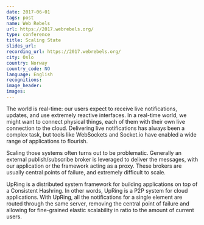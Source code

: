 ```yaml
---
date: 2017-06-01
tags: post
name: Web Rebels
url: https://2017.webrebels.org/
type: conference
title: Scaling State 
slides_url:
recording_url: https://2017.webrebels.org/
city: Oslo
country: Norway
country_code: NO
language: English
recognitions:
image_header:
images:
---
```


The world is real-time: our users expect to receive live notifications, updates, and use extremely reactive interfaces. In a real-time world, we might want to connect physical things, each of them with their own live connection to the cloud. Delivering live notifications has always been a complex task, but tools like WebSockets and Socket.io have enabled a wide range of applications to flourish. 

Scaling those systems often turns out to be problematic. Generally an external publish/subscribe broker is leveraged to deliver the messages, with our application or the framework acting as a proxy. These brokers are usually central points of failure, and extremely difficult to scale. 

UpRing is a distributed system framework for building applications on top of a Consistent Hashring. In other words, UpRing is a P2P system for cloud applications. With UpRing, all the notifications for a single element are routed through the same server, removing the central point of failure and allowing for fine-grained elastic scalability in ratio to the amount of current users.

